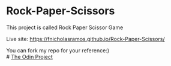 # Rock-Paper-Scissors

This project is called Rock Paper Scissor Game

Live site: https://fnicholasramos.github.io/Rock-Paper-Scissors/

You can fork my repo for your reference:)<br>
\# [The Odin Project](https://www.theodinproject.com)